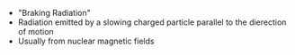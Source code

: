  - "Braking Radiation"
 - Radiation emitted by a slowing charged particle parallel to the dierection of motion
 - Usually from nuclear magnetic fields
